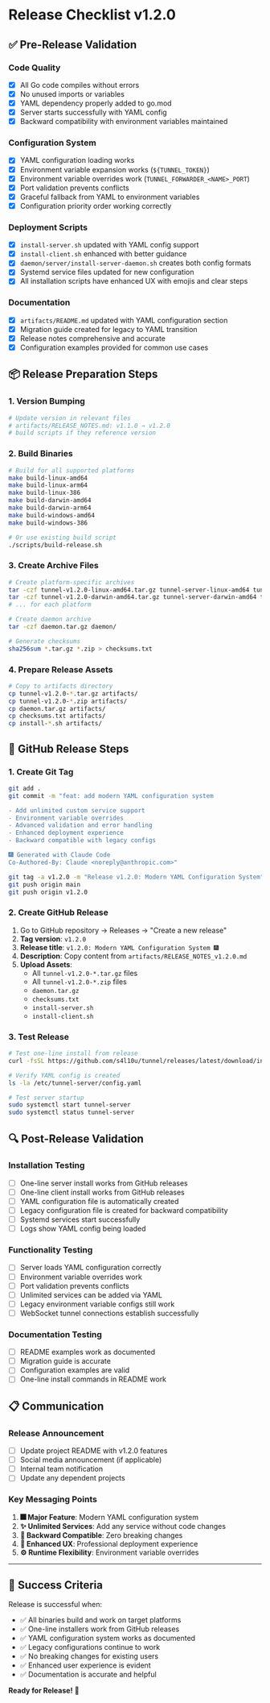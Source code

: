 # Release Checklist v1.2.0

## ✅ Pre-Release Validation

### Code Quality
- [x] All Go code compiles without errors
- [x] No unused imports or variables  
- [x] YAML dependency properly added to go.mod
- [x] Server starts successfully with YAML config
- [x] Backward compatibility with environment variables maintained

### Configuration System
- [x] YAML configuration loading works
- [x] Environment variable expansion works (`${TUNNEL_TOKEN}`)
- [x] Environment variable overrides work (`TUNNEL_FORWARDER_<NAME>_PORT`)
- [x] Port validation prevents conflicts
- [x] Graceful fallback from YAML to environment variables
- [x] Configuration priority order working correctly

### Deployment Scripts  
- [x] `install-server.sh` updated with YAML config support
- [x] `install-client.sh` enhanced with better guidance
- [x] `daemon/server/install-server-daemon.sh` creates both config formats
- [x] Systemd service files updated for new configuration
- [x] All installation scripts have enhanced UX with emojis and clear steps

### Documentation
- [x] `artifacts/README.md` updated with YAML configuration section
- [x] Migration guide created for legacy to YAML transition
- [x] Release notes comprehensive and accurate
- [x] Configuration examples provided for common use cases

## 📦 Release Preparation Steps

### 1. Version Bumping
```bash
# Update version in relevant files
# artifacts/RELEASE_NOTES.md: v1.1.0 → v1.2.0
# build scripts if they reference version
```

### 2. Build Binaries
```bash
# Build for all supported platforms
make build-linux-amd64
make build-linux-arm64  
make build-linux-386
make build-darwin-amd64
make build-darwin-arm64
make build-windows-amd64
make build-windows-386

# Or use existing build script
./scripts/build-release.sh
```

### 3. Create Archive Files
```bash
# Create platform-specific archives
tar -czf tunnel-v1.2.0-linux-amd64.tar.gz tunnel-server-linux-amd64 tunnel-client-linux-amd64
tar -czf tunnel-v1.2.0-darwin-amd64.tar.gz tunnel-server-darwin-amd64 tunnel-client-darwin-amd64
# ... for each platform

# Create daemon archive
tar -czf daemon.tar.gz daemon/

# Generate checksums
sha256sum *.tar.gz *.zip > checksums.txt
```

### 4. Prepare Release Assets
```bash
# Copy to artifacts directory
cp tunnel-v1.2.0-*.tar.gz artifacts/
cp tunnel-v1.2.0-*.zip artifacts/
cp daemon.tar.gz artifacts/
cp checksums.txt artifacts/
cp install-*.sh artifacts/
```

## 🚀 GitHub Release Steps

### 1. Create Git Tag
```bash
git add .
git commit -m "feat: add modern YAML configuration system

- Add unlimited custom service support
- Environment variable overrides  
- Advanced validation and error handling
- Enhanced deployment experience
- Backward compatible with legacy configs

🎆 Generated with Claude Code
Co-Authored-By: Claude <noreply@anthropic.com>"

git tag -a v1.2.0 -m "Release v1.2.0: Modern YAML Configuration System"
git push origin main
git push origin v1.2.0
```

### 2. Create GitHub Release
1. Go to GitHub repository → Releases → "Create a new release"
2. **Tag version**: `v1.2.0`
3. **Release title**: `v1.2.0: Modern YAML Configuration System 🎆`
4. **Description**: Copy content from `artifacts/RELEASE_NOTES_v1.2.0.md`
5. **Upload Assets**:
   - All `tunnel-v1.2.0-*.tar.gz` files
   - All `tunnel-v1.2.0-*.zip` files  
   - `daemon.tar.gz`
   - `checksums.txt`
   - `install-server.sh`
   - `install-client.sh`

### 3. Test Release
```bash
# Test one-line install from release
curl -fsSL https://github.com/s4l10u/tunnel/releases/latest/download/install-server.sh | sudo bash

# Verify YAML config is created
ls -la /etc/tunnel-server/config.yaml

# Test server startup
sudo systemctl start tunnel-server
sudo systemctl status tunnel-server
```

## 🔍 Post-Release Validation

### Installation Testing
- [ ] One-line server install works from GitHub releases
- [ ] One-line client install works from GitHub releases  
- [ ] YAML configuration file is automatically created
- [ ] Legacy configuration file is created for backward compatibility
- [ ] Systemd services start successfully
- [ ] Logs show YAML config being loaded

### Functionality Testing  
- [ ] Server loads YAML configuration correctly
- [ ] Environment variable overrides work
- [ ] Port validation prevents conflicts
- [ ] Unlimited services can be added via YAML
- [ ] Legacy environment variable configs still work
- [ ] WebSocket tunnel connections establish successfully

### Documentation Testing
- [ ] README examples work as documented
- [ ] Migration guide is accurate
- [ ] Configuration examples are valid
- [ ] One-line install commands in README work

## 📋 Communication

### Release Announcement
- [ ] Update project README with v1.2.0 features
- [ ] Social media announcement (if applicable)
- [ ] Internal team notification
- [ ] Update any dependent projects

### Key Messaging Points
1. **🎆 Major Feature**: Modern YAML configuration system
2. **✨ Unlimited Services**: Add any service without code changes  
3. **🔄 Backward Compatible**: Zero breaking changes
4. **🚀 Enhanced UX**: Professional deployment experience
5. **⚙️ Runtime Flexibility**: Environment variable overrides

---

## 🎯 Success Criteria

Release is successful when:
- ✅ All binaries build and work on target platforms
- ✅ One-line installers work from GitHub releases
- ✅ YAML configuration system works as documented
- ✅ Legacy configurations continue to work
- ✅ No breaking changes for existing users
- ✅ Enhanced user experience is evident
- ✅ Documentation is accurate and helpful

**Ready for Release!** 🚀